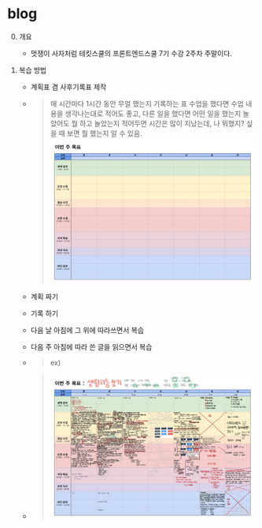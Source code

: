 # blog
0. 개요
    * 멋쟁이 사자처럼 테킷스쿨의 프론트엔드스쿨 7기 수강 2주차 주말이다.

1. 복습 방법
    * 계획표 겸 사후기록표 제작
    * > 매 시간마다 1시간 동안 무얼 했는지 기록하는 표
     수업을 했다면 수업 내용을 생각나는대로 적어도 좋고, 다른 일을 했다면 어떤 일을 했는지 놀았어도 뭘 하고 놀았는지 적어두면 시간은 많이 지났는데, 나 뭐했지? 싶을 때 보면 뭘 했는지 알 수 있음. 
        ![planner-img](./images/planner.png)

    * 계획 짜기
    * 기록 하기
    * 다음 날 아침에 그 위에 따라쓰면서 복습
    * 다음 주 아침에 따라 쓴 글을 읽으면서 복습
    * > ex) 
    * > ![planner-img](./images/planner_2.png)
            
